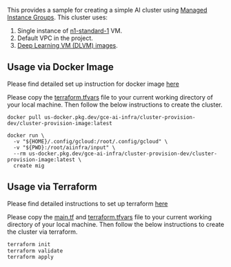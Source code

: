 This provides a sample for creating a simple AI cluster using [Managed Instance
Groups](https://cloud.google.com/compute/docs/instance-groups). This cluster uses:
1. Single instance of
   [n1-standard-1](https://cloud.google.com/compute/docs/machine-resource) VM.
2. Default VPC in the project.
3. [Deep Learning VM (DLVM) images](https://cloud.google.com/deep-learning-vm/docs/images).

## Usage via Docker Image
Please find detailed set up instruction for docker image
[here](../../README.md#usage-via-docker-image)

Please copy the [terraform.tfvars](./terraform.tfvars) file to your current working
directory of your local machine. Then follow the below instructions to create the cluster.

```docker
docker pull us-docker.pkg.dev/gce-ai-infra/cluster-provision-dev/cluster-provision-image:latest

docker run \
  -v "${HOME}/.config/gcloud:/root/.config/gcloud" \
  -v "${PWD}:/root/aiinfra/input" \
  --rm us-docker.pkg.dev/gce-ai-infra/cluster-provision-dev/cluster-provision-image:latest \
  create mig 
```

## Usage via Terraform
Please find detailed instructions to set up terraform
[here](../../README.md#usage-via-terraform)

Please copy the [main.tf](./main.tf) and [terraform.tfvars](./terraform.tfvars) file to your current working
directory of your local machine. Then follow the below instructions to create the cluster
via terraform.

```cmd
terraform init
terraform validate
terraform apply
```